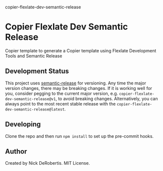 copier-flexlate-dev-semantic-release
# Copier Flexlate Dev Semantic Release

Copier template to generate a Copier template using Flexlate Development Tools and Semantic Release

## Development Status

This project uses [semantic-release](https://github.com/semantic-release/semantic-release) for versioning.
Any time the major version changes, there may be breaking changes. If it is working well for you, consider
pegging to the current major version, e.g. `copier-flexlate-dev-semantic-release@v1`, to avoid breaking changes. Alternatively,
you can always point to the most recent stable release with the `copier-flexlate-dev-semantic-release@latest`.

## Developing

Clone the repo and then run `npm install` to set up the pre-commit hooks.

## Author

Created by Nick DeRobertis. MIT License.